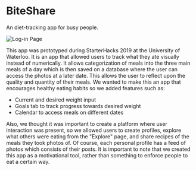 # BiteShare

An diet-tracking app for busy people. 

![Log-in Page](https://drive.google.com/file/d/1K_BRgMwCpkIb0fVYHtoeGnY7YOJ_VQNO/view?usp=sharing)

This app was prototyped during StarterHacks 2019 at the University of Waterloo. It is an app that allowed users to track what they ate visually instead of numerically. It allows categorization of meals into the three main meals of a day which is then saved on a database where the user can access the photos at a later date. This allows the user to reflect upon the quality and quantity of their meals. We wanted to make this an app that encourages healthy eating habits so we added features such as:
* Current and desired weight input
* Goals tab to track progress towards desired weight
* Calendar to access meals on different dates

Also, we thought it was important to create a platform where user interaction was present, so we allowed users to create profiles, explore what others were eating from the "Explore" page, and share recipes of the meals they took photos of. Of course, each personal profile has a feed of photos which consists of their posts. It is important to note that we created this app as a motivational tool, rather than something to enforce people to eat a certain way. 
